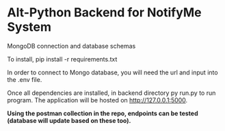 Alt-Python Backend for NotifyMe System 
====== 

MongoDB connection and database schemas

To install, pip install -r requirements.txt

In order to connect to Mongo database, you will need the url and input into the .env file.

Once all dependencies are installed, in backend directory py run.py to run program. The application will be hosted on http://127.0.0.1:5000.

**Using the postman collection in the repo, endpoints can be tested (database will update based on these too).**